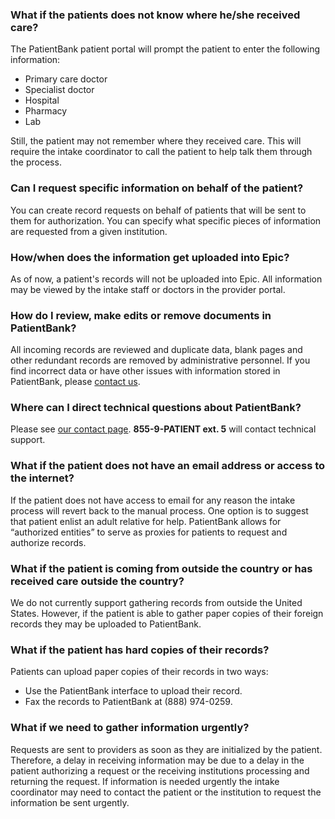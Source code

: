### What if the patients does not know where he/she received care?

The PatientBank patient portal will prompt the patient to enter the following information: 

- Primary care doctor
- Specialist doctor
- Hospital
- Pharmacy
- Lab

Still, the patient may not remember where they received care. This will require the intake coordinator to call the patient to help talk them through the process. 

### Can I request specific information on behalf of the patient?

You can create record requests on behalf of patients that will be sent to them for authorization. You can specify what specific pieces of information are requested from a given institution.

### How/when does the information get uploaded into Epic?

As of now, a patient's records will not be uploaded into Epic. All information may be viewed by the intake staff or doctors in the provider portal. 

### How do I review, make edits or remove documents in PatientBank?

All incoming records are reviewed and duplicate data, blank pages and other redundant records are removed by administrative personnel. If you find incorrect data or have other issues with information stored in PatientBank, please [contact us](/contact).

### Where can I direct technical questions about PatientBank?

Please see [our contact page](/contact). **855-9-PATIENT ext. 5** will contact technical support.

### What if the patient does not have an email address or access to the internet?

If the patient does not have access to email for any reason the intake process will revert back to the manual process. One option is to suggest that patient enlist an adult relative for help. PatientBank allows for “authorized entities” to serve as proxies for patients to request and authorize records. 

### What if the patient is coming from outside the country or has received care outside the country?

We do not currently support gathering records from outside the United States. However, if the patient is able to gather paper copies of their foreign records they may be uploaded to PatientBank. 

### What if the patient has hard copies of their records?

Patients can upload paper copies of their records in two ways:

- Use the PatientBank interface to upload their record.
- Fax the records to PatientBank at (888) 974-0259.

### What if we need to gather information urgently?

Requests are sent to providers as soon as they are initialized by the patient. Therefore, a delay in receiving information may be due to a delay in the patient authorizing a request or the receiving institutions processing and returning the request. If information is needed urgently the intake coordinator may need to contact the patient or the institution to request the information be sent urgently.
